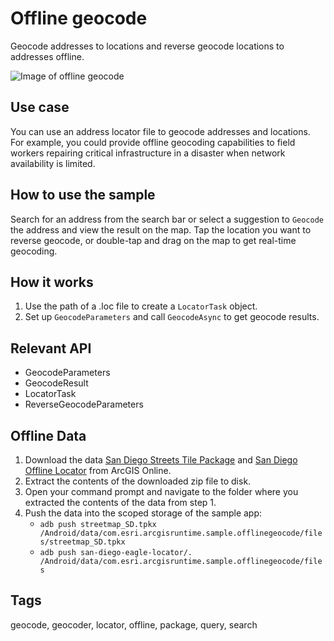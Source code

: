 # Offline geocode

Geocode addresses to locations and reverse geocode locations to addresses offline.

![Image of offline geocode](offline-geocode.png)

## Use case

You can use an address locator file to geocode addresses and locations. For example, you could provide offline geocoding capabilities to field workers repairing critical infrastructure in a disaster when network availability is limited.

## How to use the sample

Search for an address from the search bar or select a suggestion to `Geocode` the address and view the result on the map. Tap the location you want to reverse geocode, or double-tap and drag on the map to get real-time geocoding.

## How it works

1. Use the path of a .loc file to create a `LocatorTask` object.
2. Set up `GeocodeParameters` and call `GeocodeAsync` to get geocode results.

## Relevant API

* GeocodeParameters
* GeocodeResult
* LocatorTask
* ReverseGeocodeParameters

## Offline Data

1. Download the data [San Diego Streets Tile Package](http://www.arcgis.com/home/item.html?id=22c3083d4fa74e3e9b25adfc9f8c0496) and [San Diego Offline Locator](https://www.arcgis.com/home/item.html?id=3424d442ebe54f3cbf34462382d3aebe) from ArcGIS Online.
2. Extract the contents of the downloaded zip file to disk.
3. Open your command prompt and navigate to the folder where you extracted the contents of the data from step 1.
4. Push the data into the scoped storage of the sample app:
 	* `adb push streetmap_SD.tpkx /Android/data/com.esri.arcgisruntime.sample.offlinegeocode/files/streetmap_SD.tpkx`
	* `adb push san-diego-eagle-locator/. /Android/data/com.esri.arcgisruntime.sample.offlinegeocode/files`

## Tags

geocode, geocoder, locator, offline, package, query, search
